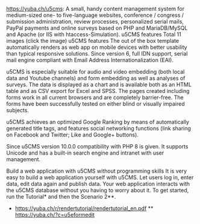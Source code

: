 https://yuba.ch/u5cms: A small, handy content management system for medium-sized one- to five-language websites, conference / congress / submission administration, review processes, personalized serial mails, PayPal payments and online surveys based on PHP and MariaDB/MySQL and Apache (or IIS with htaccess-Simulation).
u5CMS features
Total 11 images (click the image)
u5CMS features
The out of the box template automatically renders as web app on mobile devices with better usability than typical responsive solutions.
Since version 6, full IDN support, serial mail engine compliant with Email Address Internationalization (EAI).

u5CMS is especially suitable for audio and video embedding (both local data and Youtube channels) and form embedding as well as analyses of surveys. The data is displayed as a chart and is available both as an HTML table and as CSV export for Excel and SPSS. The pages created including forms work in all current browsers and are completely barrier-free. The forms have been successfully tested on either blind or visually impaired subjects.

u5CMS achieves an optimized Google Ranking by means of automatically generated title tags, and features social networking functions (link sharing on Facebook and Twitter; Like and Google+ buttons).

Since u5CMS version 10.0.0 compatibility with PHP 8 is given. It supports Unicode and has a built-in search engine and intranet with user management.

Build a web application with u5CMS without programming skills
It is very easy to build a web application yourself with u5CMS. Let users log in, enter data, edit data again and publish data. Your web application interacts with the u5CMS database without you having to worry about it. To get started, run the Tutorial* and then the Scenario 2**.

 * https://yuba.ch/r/rendertutorial/rendertutorial_en.pdf
** https://yuba.ch/?c=u5eformedit
